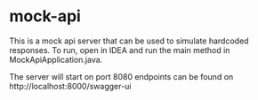 # mock-api

This is a mock api server that can be used to simulate hardcoded responses. 
To run, open in IDEA and run the main method in MockApiApplication.java.

The server will start on port 8080 endpoints can be found on http://localhost:8000/swagger-ui